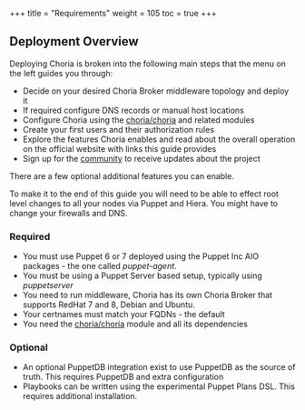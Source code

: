 +++
title = "Requirements"
weight = 105
toc = true
+++

## Deployment Overview

Deploying Choria is broken into the following main steps that the menu on the left guides you through:

  * Decide on your desired Choria Broker middleware topology and deploy it
  * If required configure DNS records or manual host locations
  * Configure Choria using the [choria/choria](https://forge.puppet.com/choria/choria) and related modules
  * Create your first users and their authorization rules
  * Explore the features Choria enables and read about the overall operation on the official website with links this guide provides
  * Sign up for the [community](https://github.com/choria-io/general/discussions) to receive updates about the project

There are a few optional additional features you can enable.

To make it to the end of this guide you will need to be able to effect root level changes to all your nodes via Puppet and Hiera.  You might have to change your firewalls and DNS.

### Required

  * You must use Puppet 6 or 7 deployed using the Puppet Inc AIO packages - the one called _puppet-agent_.
  * You must be using a Puppet Server based setup, typically using _puppetserver_
  * You need to run middleware, Choria has its own Choria Broker that supports RedHat 7 and 8, Debian and Ubuntu.
  * Your certnames must match your FQDNs - the default
  * You need the [choria/choria](https://forge.puppet.com/choria/choria) module and all its dependencies

### Optional

  * An optional PuppetDB integration exist to use PuppetDB as the source of truth.  This requires PuppetDB and extra configuration
  * Playbooks can be written using the experimental Puppet Plans DSL.  This requires additional installation.
